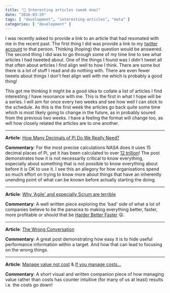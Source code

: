 ```yaml
---
title: "👺 Interesting articles (week one)"
date: "2016-03-29"
tags: [ "development", "interesting-articles", "meta" ]
categories: [ "development" ]
---
```


I was recently asked to provide a link to an article that had resonated with me
in the recent past. The first thing I did was provide a link to my
[twitter account](https://twitter.com/st3v3nhunt) to that person. Thinking
(hoping) the question would be answered.
The second thing I did was to go through some of my time line to see what
articles I had tweeted about. One of the things I found was I didn't tweet all
that often about articles I find align well to how I think. There are some but
there is a lot of stuff I read and do nothing with. There are even fewer tweets
about things I don't feel align well with me which is probably a good thing!

This got me thinking it might be a good idea to collate a list of articles I
find interesting / have resonance with me. This is the first in what I hope
will be a series. I will aim for once every two weeks and see how well I can
stick to the schedule. As this is the first week the articles go back quite
some time which is most likely going to change in the future, as in probably
soured from the previous two weeks. I have a feeling the format will change
too, as will how closely related the articles are to one another.

---

**Article**:
[How Many Decimals of Pi Do We Really Need?](http://www.jpl.nasa.gov/edu/news/2016/3/16/how-many-decimals-of-pi-do-we-really-need)

**Commentary**: For the most precise calculations NASA does it uses 15 decimal
places of Pi, yet it has been calculated to over
[12 trillion](http://www.numberworld.org/misc_runs/pi-12t/)! The post
demonstrates how it is not necessarily critical to know everything, especially
about something that is not possible to know everything about before it is OK
to use it. I see this an allegory for how organisations spend so much effort on
trying to know more about things that have an inherently unending point of what
can be known before actually starting the doing.

---

**Article**:
[Why 'Agile' and especially Scrum are terrible](https://michaelochurch.wordpress.com/2015/06/)

**Commentary**: A well written piece exploring the 'bad' side of what a lot of
companies believe to be the panacea to making everything better, faster, more
profitable or should that be
[Harder Better Faster](https://www.youtube.com/watch?v=gAjR4_CbPpQ) 😜.

---

**Article**:
[The Wrong Conversation](https://inspguilfoyle.wordpress.com/2015/03/28/the-wrong-conversation/)

**Commentary**: A great post demonstrating how easy it is to hide useful
performance information within a target. And how that can lead to focusing on
the wrong things.

---

**Article**:
[Manage value not cost](http://vanguard-method.net/thinking-things/counter-intuitive-truths/manage-value-not-cost/)
&
[If you manage costs...](http://vanguard-method.net/library/systems-principles/if-you-manage-costs/)

**Commentary**: A short visual and written companion piece of how managing
value rather than costs has counter intuitive (for many of us at least) results
i.e. the costs go down!

